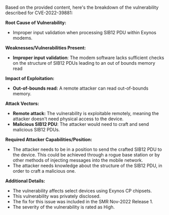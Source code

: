 Based on the provided content, here's the breakdown of the vulnerability described for CVE-2022-39881:

**Root Cause of Vulnerability:**

- Improper input validation when processing SIB12 PDU within Exynos modems.

**Weaknesses/Vulnerabilities Present:**

-   **Improper input validation**: The modem software lacks sufficient checks on the structure of SIB12 PDUs leading to an out of bounds memory read

**Impact of Exploitation:**

-   **Out-of-bounds read:** A remote attacker can read out-of-bounds memory.

**Attack Vectors:**

-   **Remote attack:** The vulnerability is exploitable remotely, meaning the attacker doesn't need physical access to the device.
-   **Malicious SIB12 PDU**: The attacker would need to craft and send malicious SIB12 PDUs.

**Required Attacker Capabilities/Position:**

- The attacker needs to be in a position to send the crafted SIB12 PDU to the device. This could be achieved through a rogue base station or by other methods of injecting messages into the mobile network.
- The attacker needs knowledge about the structure of the SIB12 PDU, in order to craft a malicious one.

**Additional Details:**

- The vulnerability affects select devices using Exynos CP chipsets.
- This vulnerability was privately disclosed.
- The fix for this issue was included in the SMR Nov-2022 Release 1.
- The severity of the vulnerability is rated as High.